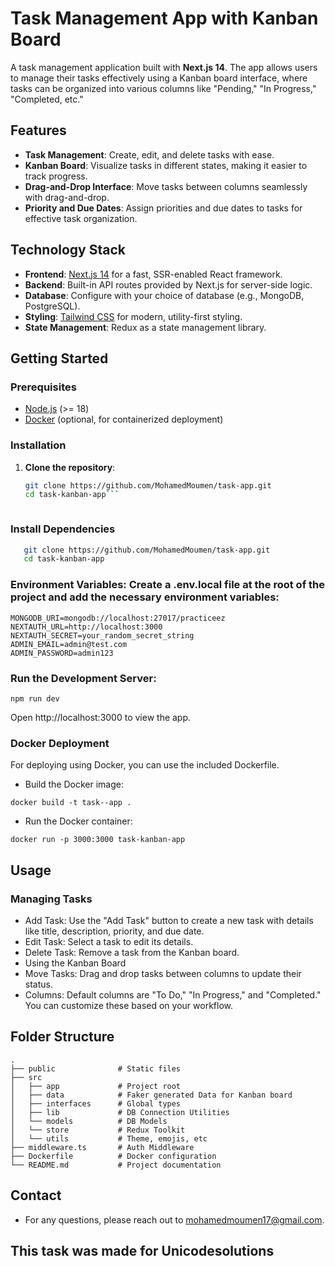 # Task Management App with Kanban Board

A task management application built with **Next.js 14**. The app allows users to manage their tasks effectively using a Kanban board interface, where tasks can be organized into various columns like "Pending," "In Progress," "Completed, etc."

## Features

- **Task Management**: Create, edit, and delete tasks with ease.
- **Kanban Board**: Visualize tasks in different states, making it easier to track progress.
- **Drag-and-Drop Interface**: Move tasks between columns seamlessly with drag-and-drop.
- **Priority and Due Dates**: Assign priorities and due dates to tasks for effective task organization.

## Technology Stack

- **Frontend**: [Next.js 14](https://nextjs.org/) for a fast, SSR-enabled React framework.
- **Backend**: Built-in API routes provided by Next.js for server-side logic.
- **Database**: Configure with your choice of database (e.g., MongoDB, PostgreSQL).
- **Styling**: [Tailwind CSS](https://tailwindcss.com/) for modern, utility-first styling.
- **State Management**: Redux as a state management library.

## Getting Started

### Prerequisites

- [Node.js](https://nodejs.org/) (>= 18)
- [Docker](https://www.docker.com/) (optional, for containerized deployment)

### Installation

1. **Clone the repository**:
   ```bash
   git clone https://github.com/MohamedMoumen/task-app.git
   cd task-kanban-app```
   
   
   
### Install Dependencies
```bash
   git clone https://github.com/MohamedMoumen/task-app.git
   cd task-kanban-app
```



### Environment Variables: Create a .env.local file at the root of the project and add the necessary environment variables:
```
MONGODB_URI=mongodb://localhost:27017/practiceez
NEXTAUTH_URL=http://localhost:3000
NEXTAUTH_SECRET=your_random_secret_string
ADMIN_EMAIL=admin@test.com
ADMIN_PASSWORD=admin123
```

### Run the Development Server:

```
npm run dev
```

Open http://localhost:3000 to view the app.

### Docker Deployment
For deploying using Docker, you can use the included Dockerfile.

- Build the Docker image:
```
docker build -t task--app .
```
- Run the Docker container:

```
docker run -p 3000:3000 task-kanban-app
```

## Usage
### Managing Tasks
- Add Task: Use the "Add Task" button to create a new task with details like title, description, priority, and due date.
- Edit Task: Select a task to edit its details.
- Delete Task: Remove a task from the Kanban board.
- Using the Kanban Board
- Move Tasks: Drag and drop tasks between columns to update their status.
- Columns: Default columns are "To Do," "In Progress," and "Completed." You can customize these based on your workflow.

## Folder Structure
```
.
├── public              # Static files
├── src
│   ├── app             # Project root
│   ├── data            # Faker generated Data for Kanban board
│   ├── interfaces      # Global types
│   ├── lib             # DB Connection Utilities
│   └── models          # DB Models
│   └── store           # Redux Toolkit
│   └── utils           # Theme, emojis, etc
├── middleware.ts       # Auth Middleware
├── Dockerfile          # Docker configuration
└── README.md           # Project documentation

```

## Contact
- For any questions, please reach out to mohamedmoumen17@gmail.com.

## This task was made for Unicodesolutions
